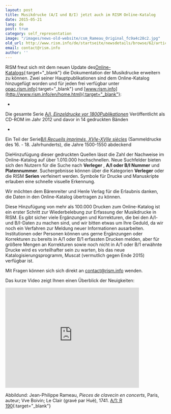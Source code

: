 ```yaml
---
layout: post
title: Musikdrucke (A/I und B/I) jetzt auch im RISM Online-Katalog
date: 2015-05-21
lang: de
post: true
category: self_representation
image: "/images/news-old-website/csm_Rameau_Original_fc9a4c28c2.jpg"
old_url: http://www.rism.info/de/startseite/newsdetails/browse/62/article/64/printed-music-ai-and-bi-now-in-risms-online-catalog.html
email: contact@rism.info
author: ''
---
```



RISM freut sich mit dem neuen Update des[Online-Katalogs](https://opac.rism.info/metaopac/start.do?View=rism){:target="_blank"} die Dokumentation der Musikdrucke erweitern zu können. Zwei seiner Hauptpublikationen sind dem Online-Katalog hinzugefügt worden und für jeden frei verfügbar unter [opac.rism.info](https://opac.rism.info/metaopac/start.do?View=rism){:target="_blank"} und [www.rism.info](http://www.rism.info/en/home.html){:target="_blank"}:



-

Die gesamte Serie [A/I, _Einzeldrucke vor 1800_](/de/publikationen.html#c36)_[Publikationen](/de/publikationen.html#c36)_
Veröffentlicht als CD-ROM im Jahr 2012 und davor in 14 gedruckten Bänden

-

Ein Teil der Serie[B/I,](/de/publikationen.html#c2619)_[Recueils imprimés, XVIe-XVIIe siècles](/de/publikationen.html#c2619)_ (Sammeldrucke des 16. - 18. Jahrhunderts), die Jahre 1500-1550 abdeckend



DieHinzufügung dieser gedruckten Quellen lässt die Zahl der Nachweise im Online-Katalog auf über 1.010.000 hochschnellen. Neue Suchfelder bieten sich den Nutzern für die Suche nach **Verleger** , **A/I oder B/I Nummer** und **Platennummer**. Suchergebnisse können über die Kategorien **Verleger** oder die RISM **Serien** verfeinert werden. Symbole für Drucke und Manuskripte erlauben eine schnelle visuelle Erkennung.

Wir möchten dem Bärenreiter und Henle Verlag für die Erlaubnis danken, die Daten in den Online-Katalog übertragen zu können.



Diese Hinzufügung von mehr als 100.000 Drucken zum Online-Katalog ist ein erster Schritt zur Wiederbelebung zur Erfassung der Musikdrucke in RISM. Es gibt sicher viele Ergänzungen und Korrekturen, die bei den A/I- und B/I-Daten zu machen sind, und wir bitten etwas um Ihre Geduld, da wir noch ein Verfahren zur Meldung neuer Informationen ausarbeiten. Institutionen oder Personen können uns gerne Ergänzungen oder Korrekturen zu bereits in A/1 oder B/1 erfassten Drucken melden, aber für größere Mengen an Korrekturen sowie noch nicht in A/1 oder B/1 erwähnte Drucke wird es vorteilhafter sein zu warten, bis das neue Katalogisierungsprogramm, Muscat (vermutlich gegen Ende 2015) verfügbar ist.

Mit Fragen können sich sich direkt an [contact@rism.info](mailto:contact@rism.info) wenden.

Das kurze Video zeigt Ihnen einen Überblick der Neuigkeiten:

<iframe width="420" height="315" src="https://www.youtube.com/embed/vXXkhsOCgZ0" frameborder="0" allowfullscreen></iframe>

Abbildund: Jean-Philippe Rameau, _Pieces de clavecin en concerts_, Paris, auteur; Vve Boivin; Le Clair (gravé par Huë), 1741. [A/1: R 190](https://opac.rism.info/search?id=00000990053610){:target="_blank"}